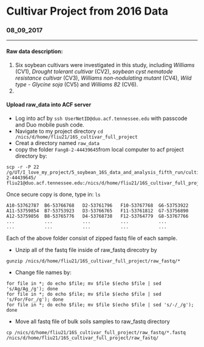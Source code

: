 #                                                Cultivar Project from 2016 Data
###                                               08_09_2017


-------

#### Raw data description: 
1. Six soybean cultivars were investigated in this study, including *Williams* (CV1), *Drought tolerant cultivar* (CV2), *soybean cyst nematode resistance cultivar* (CV3), *Williams non-nodulating mutant* (CV4), *Wild type - Glycine soja* (CV5) and *Williams 82* (CV6).
2. 


#### Upload raw_data into ACF server

* Log into acf by ```ssh UserNetID@duo.acf.tennessee.edu``` with passcode and Duo mobile push code.
* Navigate to my project directory `` cd /nics/d/home/fliu21/16S_cultivar_full_project ``
* Creat a directory named ``raw_data``
* copy the folder ``Fang8-2-44439645``from local computer to acf project directory by:
```
scp -r -P 22 /g/UT/I_love_my_project/5_soybean_16S_data_and_analysis_fifth_run/cultivar_project/Fang8-2-44439645/ fliu21@duo.acf.tennessee.edu:/nics/d/home/fliu21/16S_cultivar_full_project/raw_data
```
Once secure copy is done, type in:
``ls``

```
A10-53762787  B6-53766768   D2-53761796   F10-53767768  G6-53753922
A11-53759854  B7-53753923   D3-53766765   F11-53761812  G7-53756890
A12-53759856  B8-53765776   D4-53768738   F12-53764779  G8-53767766
...           ...           ...           ...           ...
...           ...           ...           ...           ...
```
Each of the above folder consist of zipped fastq file of each sample.

* Unzip all of the fastq file inside of raw_fastq direcotry by
```
gunzip /nics/d/home/fliu21/16S_cultivar_full_project/raw_fastq/*
```
* Change file names by:

```
for file in *; do echo $file; mv $file $(echo $file | sed 's/Ag/Ag_/g'); done
for file in *; do echo $file; mv $file $(echo $file | sed 's/For/For_/g'); done
for file in *; do echo $file; mv $file $(echo $file | sed 's/-/_/g'); done
```
* Move all fastq file of bulk soils samples to raw_fastq directory

```
cp /nics/d/home/fliu21/16S_cultivar_full_project/raw_fastq/*.fastq  /nics/d/home/fliu21/16S_cultivar_full_project/raw_fastq/
```

